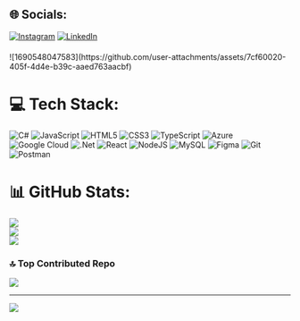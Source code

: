 
## 🌐 Socials:
[![Instagram](https://img.shields.io/badge/Instagram-%23E4405F.svg?logo=Instagram&logoColor=white)](https://instagram.com/_tunahankutlu) [![LinkedIn](https://img.shields.io/badge/LinkedIn-%230077B5.svg?logo=linkedin&logoColor=white)](https://linkedin.com/in/tunahan-kutlu-237a351b4/) 
<div style="margin-top:20px"></div>
![1690548047583](https://github.com/user-attachments/assets/7cf60020-405f-4d4e-b39c-aaed763aacbf)

# 💻 Tech Stack:
![C#](https://img.shields.io/badge/c%23-%23239120.svg?style=for-the-badge&logo=csharp&logoColor=white) ![JavaScript](https://img.shields.io/badge/javascript-%23323330.svg?style=for-the-badge&logo=javascript&logoColor=%23F7DF1E) ![HTML5](https://img.shields.io/badge/html5-%23E34F26.svg?style=for-the-badge&logo=html5&logoColor=white) ![CSS3](https://img.shields.io/badge/css3-%231572B6.svg?style=for-the-badge&logo=css3&logoColor=white) ![TypeScript](https://img.shields.io/badge/typescript-%23007ACC.svg?style=for-the-badge&logo=typescript&logoColor=white) ![Azure](https://img.shields.io/badge/azure-%230072C6.svg?style=for-the-badge&logo=microsoftazure&logoColor=white) ![Google Cloud](https://img.shields.io/badge/GoogleCloud-%234285F4.svg?style=for-the-badge&logo=google-cloud&logoColor=white) ![.Net](https://img.shields.io/badge/.NET-5C2D91?style=for-the-badge&logo=.net&logoColor=white) ![React](https://img.shields.io/badge/react-%2320232a.svg?style=for-the-badge&logo=react&logoColor=%2361DAFB) ![NodeJS](https://img.shields.io/badge/node.js-6DA55F?style=for-the-badge&logo=node.js&logoColor=white) ![MySQL](https://img.shields.io/badge/mysql-4479A1.svg?style=for-the-badge&logo=mysql&logoColor=white) ![Figma](https://img.shields.io/badge/figma-%23F24E1E.svg?style=for-the-badge&logo=figma&logoColor=white) ![Git](https://img.shields.io/badge/git-%23F05033.svg?style=for-the-badge&logo=git&logoColor=white) ![Postman](https://img.shields.io/badge/Postman-FF6C37?style=for-the-badge&logo=postman&logoColor=white)
# 📊 GitHub Stats:
![](https://github-readme-stats.vercel.app/api?username=TunahanKutluu&theme=react&hide_border=false&include_all_commits=false&count_private=false)<br/>
![](https://github-readme-streak-stats.herokuapp.com/?user=TunahanKutluu&theme=react&hide_border=false)<br/>
![](https://github-readme-stats.vercel.app/api/top-langs/?username=TunahanKutluu&theme=react&hide_border=false&include_all_commits=false&count_private=false&layout=compact)

### 🔝 Top Contributed Repo
![](https://github-contributor-stats.vercel.app/api?username=TunahanKutluu&limit=5&theme=dark&combine_all_yearly_contributions=true)

---
[![](https://visitcount.itsvg.in/api?id=TunahanKutluu&icon=0&color=0)](https://visitcount.itsvg.in)

<!-- Proudly created with GPRM ( https://gprm.itsvg.in ) -->
